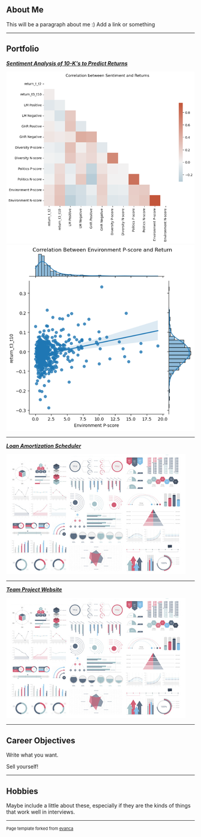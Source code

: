 ## About Me

This will be a paragraph about me :) Add a link or something

---

## Portfolio

<!-- You can link to other websites, PDFs in this repo, and other pages in this repo -->

_**[Sentiment Analysis of 10-K's to Predict Returns](report.md)**_

<img src="output_20_0.png?raw=true"/>
<img src="output_23_0.png?raw=true"/>


---

_**[Loan Amortization Scheduler](https://github.com/Brooks377/Personal-Projects/tree/main/Amortization%20Table)**_

<img src="images/dummy_thumbnail.jpg?raw=true"/>

---

_**[Team Project Website](https://tommymcdade.github.io/leftside)**_

<img src="images/dummy_thumbnail.jpg?raw=true"/>

---


## Career Objectives

Write what you want. 

Sell yourself!

---

## Hobbies

Maybe include a little about these, especially if they are the kinds of things that work well in interviews.

---
<p style="font-size:11px">Page template forked from <a href="https://github.com/evanca/quick-portfolio">evanca</a></p>
<!-- Remove above link if you don't want to attibute -->
